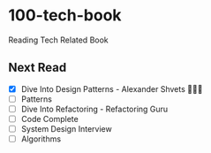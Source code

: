 # 100-tech-book
Reading Tech Related Book

## Next Read
- [x] Dive Into Design Patterns - Alexander Shvets 👩🏻‍💻
- [ ] Patterns
- [ ] Dive Into Refactoring - Refactoring Guru
- [ ] Code Complete
- [ ] System Design Interview
- [ ] Algorithms

